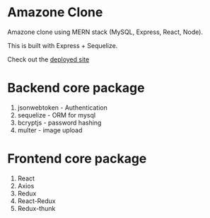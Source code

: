 # Amazone Clone

Amazone clone using MERN stack (MySQL, Express, React, Node).

This is built with Express + Sequelize.

Check out the [deployed site](https://myshop21.herokuapp.com/)

# Backend core package
1. jsonwebtoken - Authentication
2. sequelize - ORM for mysql
3. bcryptjs - password hashing
4. multer - image upload

# Frontend core package
1. React
2. Axios
3. Redux
4. React-Redux
5. Redux-thunk